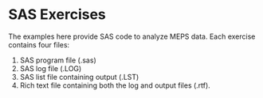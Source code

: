 # SAS Exercises

The examples here provide SAS code to analyze MEPS data. Each exercise contains four files:
1. SAS program file (.sas)
2. SAS log file (.LOG)
3. SAS list file containing output (.LST)
4. Rich text file containing both the log and output files (.rtf).
